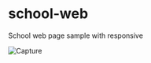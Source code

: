 # school-web

School web page sample with responsive

![Capture](https://github.com/pstamil/school-web/assets/109160303/59e9da53-4511-4a45-9c03-35fc335bab72)

